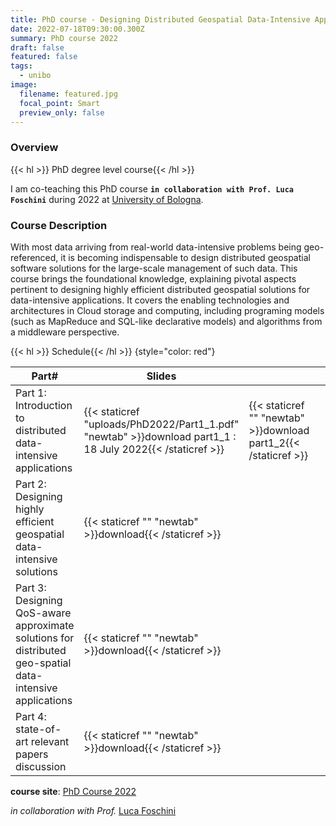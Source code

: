 ```yaml
---
title: PhD course - Designing Distributed Geospatial Data-Intensive Applications
date: 2022-07-18T09:30:00.300Z
summary: PhD course 2022
draft: false
featured: false
tags:
  - unibo
image:
  filename: featured.jpg
  focal_point: Smart
  preview_only: false
---
```

### Overview
{{< hl >}} PhD degree level course{{< /hl >}}

I  am co-teaching this PhD course  **`in collaboration with Prof. Luca Foschini`** during 2022 at [University of Bologna](https://www.unibo.it/en). 

### Course Description
With most data arriving from real-world data-intensive problems being geo-referenced, it is becoming indispensable to design distributed geospatial software solutions for the large-scale management of such data. This course brings the foundational knowledge, explaining pivotal aspects pertinent to designing highly efficient distributed geospatial solutions for data-intensive applications. It covers the enabling technologies and architectures in Cloud storage and computing, including programing models (such as MapReduce and SQL-like declarative models) and algorithms from a middleware perspective.

{{< hl >}} Schedule{{< /hl >}}
{style="color: red"}


|Part#|Slides   |   |   |   |
|---|---|---|---|---|
|Part 1: Introduction to distributed data-intensive applications|{{< staticref "uploads/PhD2022/Part1_1.pdf" "newtab" >}}download part1_1 : 18 July 2022{{< /staticref >}}| {{< staticref "" "newtab" >}}download part1_2{{< /staticref >}}  |   |   |
|Part 2: Designing highly efficient geospatial data-intensive solutions|{{< staticref "" "newtab" >}}download{{< /staticref >}}   |   |   |   |
|Part 3: Designing QoS-aware approximate solutions for distributed geo-spatial data-intensive applications|{{< staticref "" "newtab" >}}download{{< /staticref >}}    |   |   |   |
|Part 4: state-of-art relevant papers discussion|{{< staticref "" "newtab" >}}download{{< /staticref >}}    |   |   |   |



**course site**: [PhD Course 2022]()

*in collaboration with Prof.* [Luca Foschini](https://www.unibo.it/sitoweb/luca.foschini/en)
